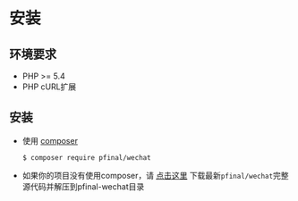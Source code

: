 # 安装


## 环境要求

* PHP >= 5.4
* PHP cURL扩展

## 安装

* 使用 [composer](http://getcomposer.org/)

	```
	$ composer require pfinal/wechat
	```

* 如果你的项目没有使用composer，请 [点击这里](https://github.com/pfinal/wechat/raw/master/dist/pfinal-wechat-full.zip) 下载最新`pfinal/wechat`完整源代码并解压到pfinal-wechat目录



